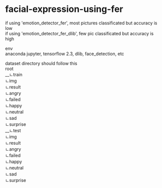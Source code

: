 # facial-expression-using-fer

if using 'emotion_detector_fer', most pictures classificated but accuracy is low<br />
if using 'emotion_detector_fer_dlib',  few pic classificated but accuracy is high<br />

env<br />
anaconda jupyter, tensorflow 2.3, dlib, face_detection, etc <br />

dataset directory should follow this<br />
root <br />
__ㄴtrain<br />
    ㄴimg<br />
    ㄴresult<br />
        ㄴangry<br />
        ㄴfailed<br />
        ㄴhappy<br />
        ㄴneutral<br />
        ㄴsad<br />
        ㄴsurprise<br />
__ㄴtest<br />
    ㄴimg<br />
    ㄴresult<br />
        ㄴangry<br />
        ㄴfailed<br />
        ㄴhappy<br />
        ㄴneutral<br />
        ㄴsad<br />
        ㄴsurprise<br />
